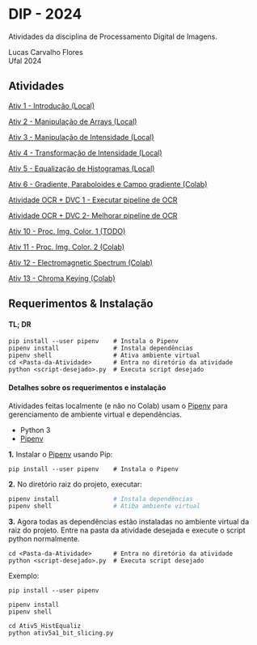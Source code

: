 # DIP - 2024

Atividades da disciplina de Processamento Digital de Imagens.

Lucas Carvalho Flores  
Ufal 2024


## Atividades

[Ativ 1 - Introdução (Local)](Ativ1_Intro/)

[Ativ 2 - Manipulação de Arrays (Local)](Ativ2_ManipArrays/)

[Ativ 3 - Manipulação  de Intensidade (Local)](Ativ3_ManipIntensi/)

[Ativ 4 - Transformação de Intensidade (Local)](Ativ4_TransformIntensi/)

[Ativ 5 - Equalização de Histogramas (Local)](Ativ5_HistEqualiz/)

[Ativ 6 - Gradiente, Paraboloides e Campo gradiente (Colab)](https://colab.research.google.com/drive/1Can01egAZs3b6U5mojp-0vYwXsu3m0Nx?usp=sharing)

[Atividade OCR + DVC 1 - Executar pipeline de OCR](https://github.com/kallyous/DIP-OCR-MLOps-DVC)

[Atividade OCR + DVC 2- Melhorar pipeline de OCR](Ativ-Melhorar-pipeline-OCR/)

[Ativ 10 - Proc. Img. Color. 1 (TODO)](Ativ10_ProcImgColor/)

[Ativ 11 - Proc. Img. Color. 2 (Colab)](https://colab.research.google.com/drive/165M_2_ZnfId2K8nRtWOT-eVM5tx9xvp7?usp=sharing)

[Ativ 12 - Electromagnetic Spectrum (Colab)](https://colab.research.google.com/drive/1_4U9E8nTMfs_so-1gInM2TdV96XjOf_F?usp=sharing)

[Ativ 13 - Chroma Keying (Colab)](https://colab.research.google.com/drive/1Cf1i0CtZ8GjX1QqIoar6V6YR2YpDC3Ca?usp=sharing)

## Requerimentos & Instalação

#### TL; DR

```shell
pip install --user pipenv    # Instala o Pipenv
pipenv install               # Instala dependências
pipenv shell                 # Ativa ambiente virtual
cd <Pasta-da-Atividade>      # Entra no diretório da atividade
python <script-desejado>.py  # Executa script desejado
```

#### Detalhes sobre os requerimentos e instalação

Atividades feitas localmente (e não no Colab) usam o [Pipenv](https://pipenv.pypa.io/en/latest/) para gerenciamento de ambiente virtual e dependências.

* Python 3
* [Pipenv](https://pipenv.pypa.io/en/latest/)

**1.** Instalar o [Pipenv](https://pipenv.pypa.io/en/latest/) usando Pip:

```shell
pip install --user pipenv    # Instala o Pipenv
```

**2.** No diretório raiz do projeto, executar:
```bash
pipenv install               # Instala dependências
pipenv shell                 # Atiba ambiente virtual
```

**3.** Agora todas as dependências estão instaladas no ambiente virtual da raiz do projeto. Entre na pasta da atividade desejada e execute o script python normalmente.

```
cd <Pasta-da-Atividade>      # Entra no diretório da atividade
python <script-desejado>.py  # Executa script desejado
```

Exemplo:

```
pip install --user pipenv

pipenv install
pipenv shell

cd Ativ5_HistEqualiz
python ativ5a1_bit_slicing.py
```
